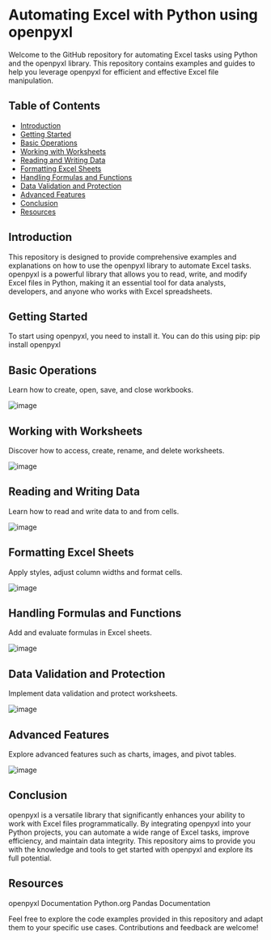 # Automating Excel with Python using openpyxl

Welcome to the GitHub repository for automating Excel tasks using Python and the openpyxl library. 
This repository contains examples and guides to help you leverage openpyxl for efficient and effective Excel file manipulation.

## Table of Contents

- [Introduction](#introduction)
- [Getting Started](#getting-started)
- [Basic Operations](#basic-operations)
- [Working with Worksheets](#working-with-worksheets)
- [Reading and Writing Data](#reading-and-writing-data)
- [Formatting Excel Sheets](#formatting-excel-sheets)
- [Handling Formulas and Functions](#handling-formulas-and-functions)
- [Data Validation and Protection](#data-validation-and-protection)
- [Advanced Features](#advanced-features)
- [Conclusion](#conclusion)
- [Resources](#resources)

## Introduction

This repository is designed to provide comprehensive examples and explanations on how to use the openpyxl library to automate Excel tasks. openpyxl is a powerful library that allows you to read, write, and modify Excel files in Python, making it an essential tool for data analysts, developers, and anyone who works with Excel spreadsheets.

## Getting Started

To start using openpyxl, you need to install it. You can do this using pip:
pip install openpyxl

## Basic Operations
Learn how to create, open, save, and close workbooks.

![image](https://github.com/user-attachments/assets/eb56e4ff-a137-4ed7-90d9-cc2152dfa128)

## Working with Worksheets
Discover how to access, create, rename, and delete worksheets.

![image](https://github.com/user-attachments/assets/d3082210-9d5b-4ef1-b1ae-677048eb41fc)

## Reading and Writing Data
Learn how to read and write data to and from cells.

![image](https://github.com/user-attachments/assets/f7c5368b-3b4d-4261-bc63-37c6c32ebb86)

## Formatting Excel Sheets
Apply styles, adjust column widths and format cells.

![image](https://github.com/user-attachments/assets/03764d3d-188a-4bbd-807f-4b8d23509435)

## Handling Formulas and Functions
Add and evaluate formulas in Excel sheets.

![image](https://github.com/user-attachments/assets/e8ada4bf-5639-406f-8265-2e654f57069d)

## Data Validation and Protection
Implement data validation and protect worksheets.

![image](https://github.com/user-attachments/assets/0f45dad0-e6ce-4c76-a286-2e1ffc040db9)

## Advanced Features
Explore advanced features such as charts, images, and pivot tables.

![image](https://github.com/user-attachments/assets/133e8d6c-fb89-430b-a4fa-000d243eb099)

## Conclusion
openpyxl is a versatile library that significantly enhances your ability to work with Excel files programmatically. By integrating openpyxl into your Python projects, you can automate a wide range of Excel tasks, improve efficiency, and maintain data integrity. This repository aims to provide you with the knowledge and tools to get started with openpyxl and explore its full potential.

## Resources
openpyxl Documentation
Python.org
Pandas Documentation

Feel free to explore the code examples provided in this repository and adapt them to your specific use cases. Contributions and feedback are welcome!


